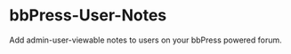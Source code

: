 bbPress-User-Notes
==================

Add admin-user-viewable notes to users on your bbPress powered forum.
